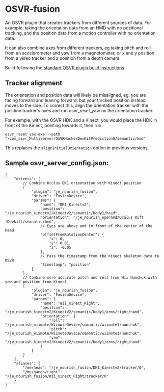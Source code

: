 # OSVR-fusion

An OSVR plugin that creates trackers from different sources of data. For example, taking the orientation data from an HMD with no positional tracking, and the position data from a motion controller with no orientation data.

It can also combine axes from different trackers, eg taking pitch and roll from an accelerometer and yaw from a magnetometer, or x and y position from a video tracker and z position from a depth camera.

Build following the [standard OSVR plugin build instructions](http://resource.osvr.com/docs/OSVR-Core/TopicWritingDevicePlugin.html).

## Tracker alignment

The orientation and position data will likely be misaligned, eg, you are facing forward and leaning forward, but your tracked position instead moves to the side. To correct this, align the orientation tracker with the position tracker's axes and run osvr_reset_yaw on the orientation tracker.

For example, with the OSVR HDK and a Kinect, you would place the HDK in front of the Kinect, pointing towards it, then run

    osvr_reset_yaw.exe --path "/com_osvr_Multiserver/OSVRHackerDevKitPrediction0/semantic/hmd"

This replaces the `alignInitialOrientation` option in previous versions.
	
## Sample osvr_server_config.json:

    {
    	"drivers": [
			// Combine Oculus DK1 orientation with Kinect position
			{
    			"plugin": "je_nourish_fusion",
    			"driver": "FusionDevice",
    			"params": {
    				"name": "DK1_Kinectv2",
    				"position": "/je_nourish_kinectv2/KinectV2/semantic/body1/head",
    				"orientation": "/je_nourish_openhmd/Oculus Rift (Devkit)/semantic/hmd",
					// Eyes are above and in front of the center of the head
    				"offsetFromRotationCenter": {
    					"x": 0,
    					"y": 0.01,
    					"z": -0.05
    				},
					// Pass the timestamp from the Kinect skeleton data to OSVR
					"timestamp": "position"
    			}
    		},
			// Combine more accurate pitch and roll from Wii Nunchuk with yaw and position from Kinect
    		{
    			"plugin": "je_nourish_fusion",
    			"driver": "FusionDevice",
    			"params": {
    				"name": "Wii_Kinect_Right",
    				"position": "/je_nourish_kinectv2/KinectV2/semantic/body1/arms/right/hand",
    				"orientation": {
    					"roll": "/je_nourish_wiimote/WiimoteDevice/semantic/wiimote1/nunchuk",
    					"pitch": "/je_nourish_wiimote/WiimoteDevice/semantic/wiimote1/nunchuk",
    					"yaw": "/je_nourish_kinectv2/KinectV2/semantic/body1/arms/right/hand"
    				}
    			}
    		}
		],
    	"aliases": {
    		"/me/head": "/je_nourish_fusion/DK1_Kinectv2/tracker/0",
    		"/me/hands/right": "/je_nourish_fusion/Wii_Kinect_Right/tracker/0"
    	}
    }